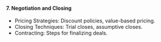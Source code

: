 #### 7. Negotiation and Closing
   - Pricing Strategies: Discount policies, value-based pricing.
   - Closing Techniques: Trial closes, assumptive closes.
   - Contracting: Steps for finalizing deals.
